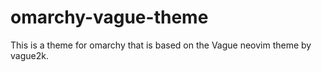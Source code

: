 # omarchy-vague-theme
This is a theme for omarchy that is based on the Vague neovim theme by vague2k.
